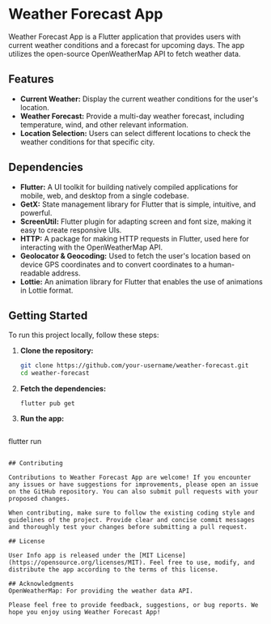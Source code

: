 # Weather Forecast App

Weather Forecast App is a Flutter application that provides users with current weather conditions and a forecast for upcoming days. The app utilizes the open-source OpenWeatherMap API to fetch weather data.

## Features

- **Current Weather:** Display the current weather conditions for the user's location.
- **Weather Forecast:** Provide a multi-day weather forecast, including temperature, wind, and other relevant information.
- **Location Selection:** Users can select different locations to check the weather conditions for that specific city.

## Dependencies

- **Flutter:** A UI toolkit for building natively compiled applications for mobile, web, and desktop from a single codebase.
- **GetX:** State management library for Flutter that is simple, intuitive, and powerful.
- **ScreenUtil:** Flutter plugin for adapting screen and font size, making it easy to create responsive UIs.
- **HTTP:** A package for making HTTP requests in Flutter, used here for interacting with the OpenWeatherMap API.
- **Geolocator & Geocoding:** Used to fetch the user's location based on device GPS coordinates and to convert coordinates to a human-readable address.
- **Lottie:** An animation library for Flutter that enables the use of animations in Lottie format.


## Getting Started

To run this project locally, follow these steps:

1. **Clone the repository:**
   ```bash
   git clone https://github.com/your-username/weather-forecast.git
   cd weather-forecast


2. **Fetch the dependencies:**

   ```
   flutter pub get
   ```
 3. **Run the app:**

    ```
   flutter run
   ``` 

## Contributing

Contributions to Weather Forecast App are welcome! If you encounter any issues or have suggestions for improvements, please open an issue on the GitHub repository. You can also submit pull requests with your proposed changes.

When contributing, make sure to follow the existing coding style and guidelines of the project. Provide clear and concise commit messages and thoroughly test your changes before submitting a pull request.

## License

User Info app is released under the [MIT License](https://opensource.org/licenses/MIT). Feel free to use, modify, and distribute the app according to the terms of this license.

## Acknowledgments
OpenWeatherMap: For providing the weather data API.

Please feel free to provide feedback, suggestions, or bug reports. We hope you enjoy using Weather Forecast App!
